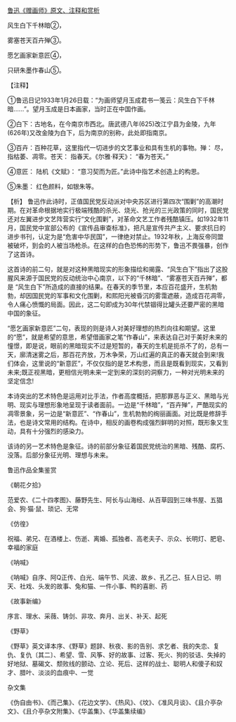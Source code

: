 [鲁迅《赠画师》原文、注释和赏析](https://www.vrrw.net/wx/9330.html)

风生白下千林暗②，

雾塞苍天百卉殚③。

愿乞画家新意匠④，

只研朱墨作春山⑤。

【注释】

①鲁迅日记1933年1月26日载：“为画师望月玉成君书一笺云：风生白下千林暗……”。望月玉成是日本画家，当时正在中国作画。

②白下：古地名，在今南京市西北。唐武德八年(625)改江宁县为金陵，九年(626年)又改金陵为白下，后为南京的别称，此处即指南京。

③百卉：百种花草，这里指代一切进步的文艺事业和具有生机的事物。殚： 尽，指枯萎、凋零。苍天： 指春天。《尔雅·释天》： “春为苍天。”

④意匠： 陆机《文赋》： “意习契而为匠。”此诗中指艺术创造上的构思。

⑤朱墨： 红色颜料，如银朱等。



【析】 鲁迅作此诗时，正值国民党反动派对中央苏区进行第四次“围剿”的高潮时期。在对革命根据地实行极端残酷的杀光、烧光、抢光的三光政策的同时，国民党还对左翼进步文艺阵营实行“文化围剿”，对革命文艺工作者残酷镇压。如1932年11月，国民党中宣部公布的《宣传品审查标准》，把凡是宣传共产主义、要求抗日的进步书刊，认定为是“危害中华民国”，一律绝对禁止。1932年秋，上海反帝同盟被破坏，到会的人被当场枪杀。在这样的白色恐怖的形势下，鲁迅不畏强暴，创作了这首诗。

这首诗的前二句，就是对这种黑暗现实的形象描绘和揭露、“风生白下”指出了这股腥风来源于国民党的反动统治中心南京，以下的“千林暗”、“雾塞苍天百卉殚”，都是 “风生白下”所造成的直接的结果。在春天的季节里，本应百花盛开，生机勃勃，却因国民党的军事和文化围剿，和熙阳光被昏沉的雾霭遮蔽，造成百花凋零，令人痛心愤慨的局面。因此，这二句即成为30年代禁锢得比罐头还要严密的黑暗中国的象征。

“愿乞画家新意匠”二句，表现的则是诗人对美好理想的热烈向往和期望。这里的“愿”，就是希望的意思，希望借画家之笔“作春山”，来表达自己对于美好未来的憧憬，即是说，眼前的黑暗现实不过是短暂的，春天的生机是扼杀不了的，总有一天，廓清迷雾之后，那百花齐放，万木争荣，万山红遍的真正的春天就会到来!我们体会，这里说的“新意匠”，不仅仅指的是艺术构思，而且是既看到现实，又看到未来;既正视黑暗，更相信光明未来一定到来的深刻的洞察力，一种对光明未来的坚定信念!

本诗突出的艺术特色是运用对比手法，作者高度概括，把那罪恶与正义、黑暗与光明、现实与理想形象地呈现于读者面前。一边是“千林暗”，“百卉殚”，严酷现实的凋零景象，另一边是“新意匠”、“作春山”，生机勃勃的绚丽画面。对比既是修辞手法，也是诗文常用的结构。在诗中，相反的画卷构成强烈鲜明的对照，既形象又生动，具有十分强烈的感染力。

该诗的另一艺术特色是象征。诗的前部分象征着国民党统治的黑暗、残酷、腐朽、没落。后部分象征光明、理想与未来。

鲁迅作品全集鉴赏

《朝花夕拾》

范爱农、《二十四孝图》、藤野先生、阿长与山海经、从百草园到三味书屋、五猖会、狗·猫·鼠、琐记、无常

《仿徨》

祝福、弟兄、在酒楼上、伤逝、离婚、孤独者、高老夫子、示众、长明灯、肥皂、幸福的家庭

《呐喊》

《呐喊》自序、阿Q正传、白光、端午节、风波、故乡、孔乙己、狂人日记、明天、社戏、头发的故事、兔和猫、一件小事、鸭的喜剧、药

《故事新编》

序言、理水、采薇、铸剑、非攻、奔月、出关、补天、起死

《野草》

《野草》英文译本序、《野草》题辞、秋夜、影的告别、求乞者、我的失恋、复仇、复仇〔其二〕、希望、雪、风筝、好的故事、过客、死火、狗的驳诘、失掉的好地狱、墓碣文、颓败线的颤动、立论、死后、这样的战士、聪明人和傻子和奴才、腊叶、淡淡的血痕中、一觉

杂文集

《伪自由书》、《而己集》、《花边文学》、《热风》、《坟》、《准风月谈》、《且介亭杂文》、《且介亭杂文附集》、《华盖集》、《华盖集续编》

